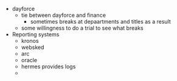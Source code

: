 - dayforce
	- tie between dayforce and finance
		- sometimes breaks at depaartments and titles as a result
	- some willingness to do a trial to see what breaks
- Reporting systems
	- kronos
	- websked
	- arc
	- oracle
	- hermes provides logs
	-